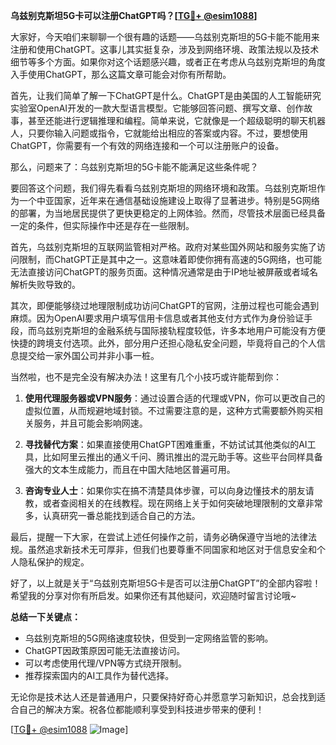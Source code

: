 **乌兹别克斯坦5G卡可以注册ChatGPT吗？[[TG💪+ @esim1088](https://t.me/s/esim1088)]**

大家好，今天咱们来聊聊一个很有趣的话题——乌兹别克斯坦的5G卡能不能用来注册和使用ChatGPT。这事儿其实挺复杂，涉及到网络环境、政策法规以及技术细节等多个方面。如果你对这个话题感兴趣，或者正在考虑从乌兹别克斯坦的角度入手使用ChatGPT，那么这篇文章可能会对你有所帮助。

首先，让我们简单了解一下ChatGPT是什么。ChatGPT是由美国的人工智能研究实验室OpenAI开发的一款大型语言模型。它能够回答问题、撰写文章、创作故事，甚至还能进行逻辑推理和编程。简单来说，它就像是一个超级聪明的聊天机器人，只要你输入问题或指令，它就能给出相应的答案或内容。不过，要想使用ChatGPT，你需要有一个有效的网络连接和一个可以注册账户的设备。

那么，问题来了：乌兹别克斯坦的5G卡能不能满足这些条件呢？

要回答这个问题，我们得先看看乌兹别克斯坦的网络环境和政策。乌兹别克斯坦作为一个中亚国家，近年来在通信基础设施建设上取得了显著进步。特别是5G网络的部署，为当地居民提供了更快更稳定的上网体验。然而，尽管技术层面已经具备一定的条件，但实际操作中还是存在一些限制。

首先，乌兹别克斯坦的互联网监管相对严格。政府对某些国外网站和服务实施了访问限制，而ChatGPT正是其中之一。这意味着即使你拥有高速的5G网络，也可能无法直接访问ChatGPT的服务页面。这种情况通常是由于IP地址被屏蔽或者域名解析失败导致的。

其次，即便能够绕过地理限制成功访问ChatGPT的官网，注册过程也可能会遇到麻烦。因为OpenAI要求用户填写信用卡信息或者其他支付方式作为身份验证手段，而乌兹别克斯坦的金融系统与国际接轨程度较低，许多本地用户可能没有方便快捷的跨境支付选项。此外，部分用户还担心隐私安全问题，毕竟将自己的个人信息提交给一家外国公司并非小事一桩。

当然啦，也不是完全没有解决办法！这里有几个小技巧或许能帮到你：

1. **使用代理服务器或VPN服务**：通过设置合适的代理或VPN，你可以更改自己的虚拟位置，从而规避地域封锁。不过需要注意的是，这种方式需要额外购买相关服务，并且可能会影响网速。

2. **寻找替代方案**：如果直接使用ChatGPT困难重重，不妨试试其他类似的AI工具，比如阿里云推出的通义千问、腾讯推出的混元助手等。这些平台同样具备强大的文本生成能力，而且在中国大陆地区普遍可用。

3. **咨询专业人士**：如果你实在搞不清楚具体步骤，可以向身边懂技术的朋友请教，或者查阅相关的在线教程。现在网络上关于如何突破地理限制的文章非常多，认真研究一番总能找到适合自己的方法。

最后，提醒一下大家，在尝试上述任何操作之前，请务必确保遵守当地的法律法规。虽然追求新技术无可厚非，但我们也要尊重不同国家和地区对于信息安全和个人隐私保护的规定。

好了，以上就是关于“乌兹别克斯坦5G卡是否可以注册ChatGPT”的全部内容啦！希望我的分享对你有所启发。如果你还有其他疑问，欢迎随时留言讨论哦~

**总结一下关键点：**
- 乌兹别克斯坦的5G网络速度较快，但受到一定网络监管的影响。
- ChatGPT因政策原因可能无法直接访问。
- 可以考虑使用代理/VPN等方式绕开限制。
- 推荐探索国内的AI工具作为替代选择。

无论你是技术达人还是普通用户，只要保持好奇心并愿意学习新知识，总会找到适合自己的解决方案。祝各位都能顺利享受到科技进步带来的便利！

[[TG💪+ @esim1088](https://t.me/s/esim1088) ![Image](https://i.postimg.cc/4NQfJmqS/Snipaste-2025-05-13-00-14-12.png)]